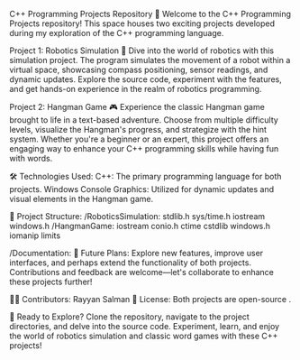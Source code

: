 C++ Programming Projects Repository
🚀 Welcome to the C++ Programming Projects repository! This space houses two exciting projects developed during my exploration of the C++ programming language.

Project 1: Robotics Simulation
🤖 Dive into the world of robotics with this simulation project. The program simulates the movement of a robot within a virtual space, showcasing compass positioning, sensor readings, and dynamic updates. Explore the source code, experiment with the features, and get hands-on experience in the realm of robotics programming.

Project 2: Hangman Game
🎮 Experience the classic Hangman game brought to life in a text-based adventure. Choose from multiple difficulty levels, visualize the Hangman's progress, and strategize with the hint system. Whether you're a beginner or an expert, this project offers an engaging way to enhance your C++ programming skills while having fun with words.

🛠️ Technologies Used:
C++: The primary programming language for both projects.
Windows Console Graphics: Utilized for dynamic updates and visual elements in the Hangman game.

📂 Project Structure:
/RoboticsSimulation: 
stdlib.h
sys/time.h
iostream
windows.h
/HangmanGame:
iostream
conio.h
ctime
cstdlib
windows.h
iomanip
limits

/Documentation: 
🤖 Future Plans:
Explore new features, improve user interfaces, and perhaps extend the functionality of both projects. Contributions and feedback are welcome—let's collaborate to enhance these projects further!

👨‍💻 Contributors:
Rayyan Salman
📜 License:
Both projects are open-source .

🚀 Ready to Explore?
Clone the repository, navigate to the project directories, and delve into the source code. Experiment, learn, and enjoy the world of robotics simulation and classic word games with these C++ projects!
